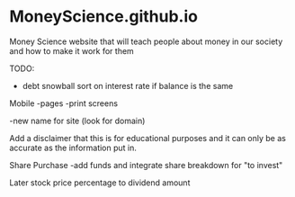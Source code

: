# MoneyScience.github.io
Money Science website that will teach people about money in our society and how to make it work for them


TODO:
- debt snowball sort on interest rate if balance is the same

Mobile
    -pages
    -print screens

-new name for site (look for domain)

Add a disclaimer that this is for educational purposes and it can only be as accurate as the information put in.

Share Purchase
    -add funds and integrate share breakdown for "to invest"

Later
stock price percentage to dividend amount
